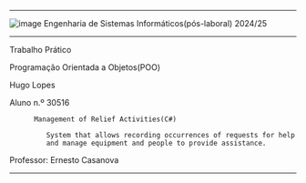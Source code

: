 ***
![image](https://github.com/user-attachments/assets/e9bac288-2be1-4c96-b12c-1172d24b6450)
Engenharia de Sistemas Informáticos(pós-laboral)  2024/25

***
Trabalho Prático

Programação Orientada a Objetos(POO)
   
Hugo Lopes

Aluno n.º 30516

    
          
         
          Management of Relief Activities(C#) 
         
             System that allows recording occurrences of requests for help 
             and manage equipment and people to provide assistance.
            
     
     
        
   
Professor: Ernesto Casanova
***
